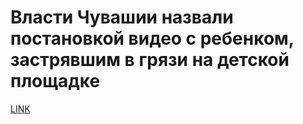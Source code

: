 # Власти Чувашии назвали постановкой видео c ребенком, застрявшим в грязи на детской площадке



[LINK](https://varlamov.ru/2667883.html)